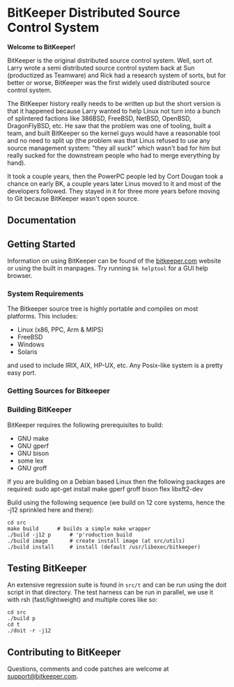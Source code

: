 # BitKeeper Distributed Source Control System

**Welcome to BitKeeper!**

BitKeeper is the original distributed source control system.  Well,
sort of.  Larry wrote a semi distributed source control system back at
Sun (productized as Teamware) and Rick had a research system of sorts,
but for better or worse, BitKeeper was the first widely used distributed
source control system.

The BitKeeper history really needs to be written up but the short version
is that it happened because Larry wanted to help Linux not turn into a 
bunch of splintered factions like 386BSD, FreeBSD, NetBSD, OpenBSD, 
DragonFlyBSD, etc.  He saw that the problem was one of tooling, built
a team, and built BitKeeper so the kernel guys would have a reasonable
tool and no need to split up (the problem was that Linus refused to use
any source management system: "they all suck!" which wasn't bad for him
but really sucked for the downstream people who had to merge everything
by hand).

It took a couple years, then the PowerPC people led by Cort Dougan took
a chance on early BK, a couple years later Linus moved to it and most of
the developers followed.  They stayed in it for three more years before
moving to Git because BitKeeper wasn't open source.

## Documentation

## Getting Started

Information on using BitKeeper can be found of the
[bitkeeper.com](http://www.bitkeeper.com) website or using the built
in manpages. Try running `bk helptool` for a GUI help browser.

### System Requirements

The Bitkeeper source tree is highly portable and compiles on most platforms.
This includes:

* Linux (x86, PPC, Arm & MIPS)
* FreeBSD
* Windows
* Solaris

and used to include IRIX, AIX, HP-UX, etc.  Any Posix-like system is a
pretty easy port.

### Getting Sources for Bitkeeper

### Building BitKeeper

BitKeeper requires the following prerequisites to build:

* GNU make
* GNU gperf
* GNU bison
* some lex
* GNU groff

If you are building on a Debian based Linux then the following
packages are required:
  sudo apt-get install make gperf groff bison flex libxft2-dev

Build using the following sequence (we build on 12 core systems,
hence the -j12 sprinkled here and there):

	cd src
	make build		# builds a simple make wrapper
	./build -j12 p		# 'p'roduction build
	./build image		# create install image (at src/utils)
	./build install		# install (default /usr/libexec/bitkeeper)

## Testing BitKeeper

An extensive regression suite is found in `src/t` and can be run using
the doit script in that directory.  The test harness can be run in parallel,
we use it with rsh (fast/lightweight) and multiple cores like so:

	cd src
	./build p
	cd t
	./doit -r -j12

## Contributing to BitKeeper

Questions, comments and code patches are welcome at support@bitkeeper.com.

<!---   Disable this section until it is actually true

We have an internal process that we'd like to see if we can get external
people to follow as it has served us well for almost 2 decades.

How we do it is we have a central file / build server called "work".

Everyone gets logins there (and for the open source world we'd make 
another one of these that faces the outside world and give people 
logins).  

There are some special locations in the file system:

/build	- not backed up, typically the fastest SSD we can find, we do
	builds and regressions here.

/home/bk/$QUEUE
	We have a repo that is also a queue for all the ongoing projects.

	We have a /home/bk/bugfix which is mostly idle, it's always supposed
	to be in "ready to ship" state (or very close).  So no feature 
	development goes here, this is the tree used to build commercial
	releases.

	We have /home/bk/dev which is where new features go.  Periodically
	we stabilize that and it becomes the next bugfix.  For example,
	our bugfix tree is the bk-7.x release.  Dev is nothing yet, but
	when we stabilize it, bugfix will get moved to bugfix-7.z, dev
	will get moved to bugfix (and tagged bk-8.0), and a new dev will
	be created.

	We how also have /home/bk/dev-oss which is this repository.  It's
	our shiny all Apache 2 licensed tree (well for the parts we own
	it is, the GNU parts are some GPL thingy and Tcl is whatever it
	is, etc.  But the code we wrote, all of it, is Apache 2.)

/home/bk/$USER/$FEATURE
	/home/bk is writable by everyone and when you join the effort
	you make a /home/bk/<you> directory.  Under that directory are
	a pile of clones of one of the queues, typically named like so

	lm/bugfix-doc-fixes
	rick/dev-fast-takepatch
	wscott/dev-oss-readme (where these docs where written)

OK, so what's the process to get stuff in?  Here's the old process:

	bk clone bk://work/dev-oss dev-oss-$FEATURE
	cd dev-oss-$FEATURE
	hack, hack, hack
	document
	write some tests
	run the entire test suite
	works for me, check it in
	bk clone -sHERE . bk://work/lm/dev-oss-$FEATURE
	send mail to dev@bitkeeper.com and ask for a review

Obviously this didn't scale, we needed some sort of formal review process
so we built one.  It's web based, you fill in a form with the path to the
repo on work, tell people what it is, pick some reviewers, mark yourself
as owner, etc.  We call it a "Request to integrate" or RTI (borrowed from
Larry's days at Sun, they had a very similar process).

The reviews can be done completely in the web, we have side by side diffs,
the ability to add comments, etc.  But you also can just clone the repo
and work on it directly and push your changes back.

We need to set up this review process on an outward facing machine and 
see if it takes.  It's certainly worked well for us.

-->
